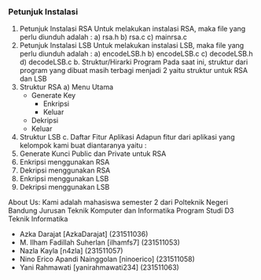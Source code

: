### Petunjuk Instalasi
1) Petunjuk Instalasi RSA
   Untuk melakukan instalasi RSA, maka file yang perlu diunduh adalah :
   a) rsa.h
   b) rsa.c
   c) mainrsa.c
3) Petunjuk Instalasi LSB
   Untuk melakukan instalasi LSB, maka file yang perlu diunduh adalah :
   a) encodeLSB.h
   b) encodeLSB.c
   c) decodeLSB.h
   d) decodeLSB.c
b. Struktur/Hirarki Program
Pada saat ini, struktur dari program yang dibuat masih terbagi menjadi 2 yaitu struktur untuk RSA dan LSB
1) Struktur RSA
   a) Menu Utama
   - Generate Key
     - Enkripsi
     - Keluar
   - Dekripsi
   - Keluar
3) Struktur LSB
c. Daftar Fitur Aplikasi
Adapun fitur dari aplikasi yang kelompok kami buat diantaranya yaitu :
1) Generate Kunci Public dan Private untuk RSA
2) Enkripsi menggunakan RSA
3) Dekripsi menggunakan RSA
4) Enkripsi menggunakan LSB
5) Dekripsi menggunakan LSB

About Us: 
Kami adalah mahasiswa semester 2 dari Polteknik Negeri Bandung Jurusan Teknik Komputer dan Informatika Program Studi D3 Teknik Informatika
- Azka Darajat [AzkaDarajat] (231511036)
- M. Ilham Fadillah Suherlan [ilhamfs7] (231511053)
- Nazla Kayla [n4zla] (231511057)
- Nino Erico Apandi Nainggolan [ninoerico] (231511058)
- Yani Rahmawati [yanirahmawati234] (231511063)
